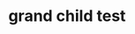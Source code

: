 ---
layout: home
title: grand child test
parent: nested child2
grand_parent: Parent
nav_order: 1
has_children: true
---